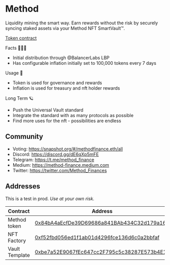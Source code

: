 # Method

Liquidity mining the smart way. Earn rewards without the risk by securely syncing staked assets via your Method NFT SmartVault™.

[Token contract](https://etherscan.io/token/0x84bA4aEcfDe39D69686a841BAb434C32d179a169)

Facts 🧝🏽‍♀️

- Initial distribution through @BalancerLabs LBP
- Has configurable inflation initially set to 100,000 tokens every 7 days

Usage 🧪

- Token is used for governance and rewards
- Inflation is used for treasury and nft holder rewards

Long Term 🪐

- Push the Universal Vault standard
- Integrate the standard with as many protocols as possible
- Find more uses for the nft - possibilities are endless

## Community

- Voting: https://snapshot.org/#/methodfinance.eth/all  
- Discord: https://discord.gg/dE6qXp5mFE 
- Telegram: https://t.me/method_finance 
- Medium: https://method-finance.medium.com
- Twitter: https://twitter.com/Method_Finances  

## Addresses

This is a test in prod. *Use at your own risk.*

| Contract           | Address                                                                                                               | Description                                                                                      |
| ------------------ | --------------------------------------------------------------------------------------------------------------------- | ------------------------------------------------------------------------------------------------ |
| Method token          | [0x84bA4aEcfDe39D69686a841BAb434C32d179a169](https://etherscan.io/address/0x84bA4aEcfDe39D69686a841BAb434C32d179a169)                                                   | ERC20 token                                                                                      |
| NFT Factory       | [0xf52fbd056ed1f1ab01d4296fce136d6c0a2bbfaf](https://etherscan.io/address/0xf52fbd056ed1f1ab01d4296fce136d6c0a2bbfaf)                             | NFT Factory       
| Vault Template  | [0xbe7a52E9067fEc647cc2F795c5c38287E573b4E1](https://etherscan.io/address/0xbe7a52E9067fEc647cc2F795c5c38287E573b4E1) | Vault template